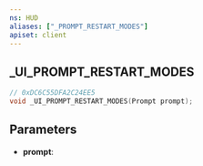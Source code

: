 ```yaml
---
ns: HUD
aliases: ["_PROMPT_RESTART_MODES"]
apiset: client
---
```

## _UI_PROMPT_RESTART_MODES

```c
// 0xDC6C55DFA2C24EE5
void _UI_PROMPT_RESTART_MODES(Prompt prompt);
```


## Parameters
* **prompt**:



